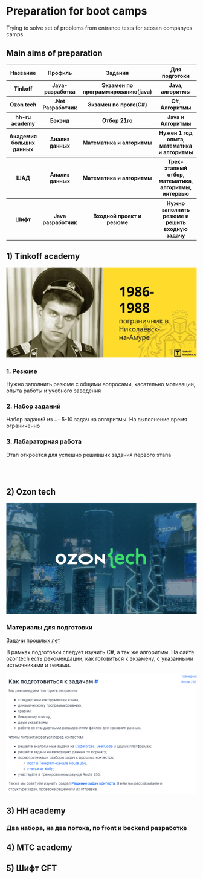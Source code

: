 <h1>Preparation for boot camps</h1>
Trying to solve set of problems from entrance tests for seosan companyes camps

<h2>Main aims of preparation</h2>
    <table>
        <thead>
        <tr>
            <th>Название</th>
            <th>Профиль</th>
            <th>Задания</th>
            <th>Для подготоки</th>
        </tr>
        </thead>
        <tbody>
        <tr>
            <th>Tinkoff</th>
            <th>Java-разработка</th>
            <th>Экзамен по программированию(java)</th>
            <th>Java, алгоритмы</th>
        </tr>
        <tr>
            <th>Ozon tech</th>
            <th>.Net Разработчик</th>
            <th>Экзамен по проге(C#)</th>
            <th>C#, Алгоритмы</th>
        </tr>
        <tr>
            <th>hh-ru academy</th>
            <th>Бэкэнд</th>
            <th>Отбор 21го</th>
            <th>Java и Алгоритмы</th>
        </tr>
        <tr>
            <th>Aкадемия больших данных</th>
            <th>Анализ данных</th>
            <th>Математика и алгоритмы</th>
            <th>Нужен 1 год опыта, математика и алгоритмы</th>
        </tr>
        <tr>
            <th>ШАД</th>
            <th>Анализ данных</th>
            <th>Математика и алгоритмы</th>
            <th>Трех-этапный отбор, математика, алгоритмы, интервью</th>
        </tr>
        <tr>
            <th>Шифт</th>
            <th>Java разработчик</th>
            <th>Входной проект и резюме</th>
            <th>Нужно заполнить резюме и решить входную задачу</th>
        </tr>
        </tbody>
    </table>

<h2>1) Tinkoff academy</h2>
    <img src="./img/Tinkoff.png">
    <h3>1. Резюме</h3>
    <p>Нужно заполнить резюме с общими вопросами, касательно мотивации, опыта работы и учебного заведения</p>
    <h3>2. Набор заданий</h3>
    <p>Набор заданий из +- 5-10 задач на алгоритмы. На выполнение время ограниченно</p>
    <h3>3. Лабараторная работа</h3>
    <p>Этап откроется для успешно решивших задания первого этапа</p>
    <br>
    <br>


<h2>2) Ozon tech</h2>
    <img src="./img/ozonTech.png">
    <h3>Материалы для подготовки</h3>
    <a href="https://habr.com/ru/companies/ozontech/articles/667728/"> Задачи прошлых лет</a>
    <p>В рамках подготовки следует изучить C#, а так же алгоритмы. На сайте ozontech есть рекомендации, как готовиться к экзамену, с указанными истьочниками и темами.</p>
    <img src="./img/ozonHow.png">

<h2>3) HH academy</h2>
    <h3>Два набора, на два потока, по front и beckend разработке</h3>
    

<h2>4) MTC academy</h2>

<h2>5) Шифт CFT</h2>

